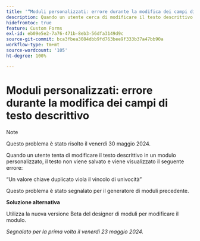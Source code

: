 ```yaml
---
title: '“Moduli personalizzati: errore durante la modifica dei campi di testo descrittivo”'
description: Quando un utente cerca di modificare il testo descrittivo in un modulo personalizzato, il testo non viene salvato e viene visualizzato un errore. È disponibile una soluzione alternativa.
hidefromtoc: true
feature: Custom Forms
exl-id: eb09e5e2-7a76-471b-8eb3-56dfa3149d9c
source-git-commit: bca3fbea3084dbb9fd763bee9f333b37a47bb90a
workflow-type: tm+mt
source-wordcount: '105'
ht-degree: 100%

---
```


# Moduli personalizzati: errore durante la modifica dei campi di testo descrittivo

>[!NOTE]
>
>Questo problema è stato risolto il venerdì 30 maggio 2024.

Quando un utente tenta di modificare il testo descrittivo in un modulo personalizzato, il testo non viene salvato e viene visualizzato il seguente errore:

“Un valore chiave duplicato viola il vincolo di univocità”

Questo problema è stato segnalato per il generatore di moduli precedente.

**Soluzione alternativa**

Utilizza la nuova versione Beta del designer di moduli per modificare il modulo.

_Segnalato per la prima volta il venerdì 23 maggio 2024._

